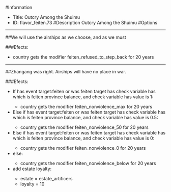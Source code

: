 #Information
 - Title: Outcry Among the Shuimu
 - ID: flavor_feiten.73
#Description
Outcry Among the Shuimu
#Options

___
##We will use the airships as we choose, and as we must

###Efects:<ul><li>country gets the modifier feiten_refused_to_step_back for 20 years</li></ul>

___
##Zhangang was right. Airships will have no place in war.

###Efects:<ul><li>If has event target:feiten or was feiten target has check variable has which is feiten province balance, and check variable has value is 1:</li><ul><li>country gets the modifier feiten_nonviolence_max for 20 years</li></ul><li>Else if has event target:feiten or was feiten target has check variable has which is feiten province balance, and check variable has value is 0.5:</li><ul><li>country gets the modifier feiten_nonviolence_50 for 20 years</li></ul><li>Else if has event target:feiten or was feiten target has check variable has which is feiten province balance, and check variable has value is 0:</li><ul><li>country gets the modifier feiten_nonviolence_0 for 20 years</li></ul><li>else:</li><ul><li>country gets the modifier feiten_nonviolence_below for 20 years</li></ul><li>add estate loyalty:</li><ul><li>estate = estate_artificers</li><li>loyalty = 10</li></ul></ul>
